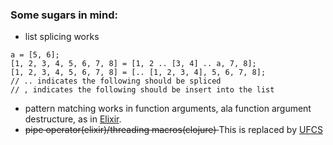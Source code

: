 ### Some sugars in mind:
- list splicing works
```
a = [5, 6];
[1, 2, 3, 4, 5, 6, 7, 8] = [1, 2 .. [3, 4] .. a, 7, 8];
[1, 2, 3, 4, 5, 6, 7, 8] = [.. [1, 2, 3, 4], 5, 6, 7, 8];
// .. indicates the following should be spliced
// , indicates the following should be insert into the list
```
- pattern matching works in function arguments, ala function argument destructure, as in [Elixir](https://elixir-lang.org/).
- <del>pipe operator(elixir)/threading macros(clojure) </del> This is replaced by [UFCS](https://en.wikipedia.org/wiki/Uniform_Function_Call_Syntax)
